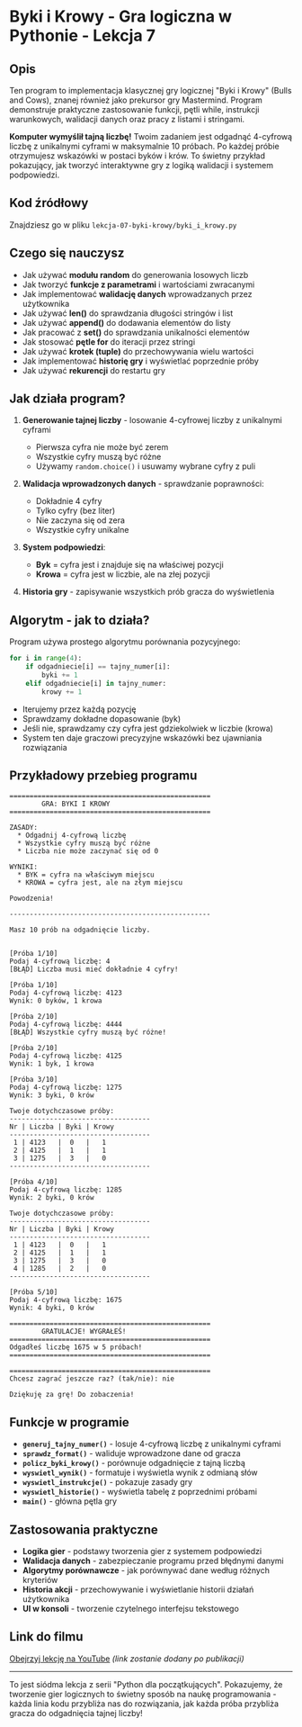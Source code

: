 # Byki i Krowy - Gra logiczna w Pythonie - Lekcja 7

## Opis
Ten program to implementacja klasycznej gry logicznej "Byki i Krowy" (Bulls and Cows), znanej również jako prekursor gry Mastermind. Program demonstruje praktyczne zastosowanie funkcji, pętli while, instrukcji warunkowych, walidacji danych oraz pracy z listami i stringami.

**Komputer wymyślił tajną liczbę!** Twoim zadaniem jest odgadnąć 4-cyfrową liczbę z unikalnymi cyframi w maksymalnie 10 próbach. Po każdej próbie otrzymujesz wskazówki w postaci byków i krów. To świetny przykład pokazujący, jak tworzyć interaktywne gry z logiką walidacji i systemem podpowiedzi.

## Kod źródłowy
Znajdziesz go w pliku `lekcja-07-byki-krowy/byki_i_krowy.py`

## Czego się nauczysz

- Jak używać **modułu random** do generowania losowych liczb
- Jak tworzyć **funkcje z parametrami** i wartościami zwracanymi
- Jak implementować **walidację danych** wprowadzanych przez użytkownika
- Jak używać **len()** do sprawdzania długości stringów i list
- Jak używać **append()** do dodawania elementów do listy
- Jak pracować z **set()** do sprawdzania unikalności elementów
- Jak stosować **pętle for** do iteracji przez stringi
- Jak używać **krotek (tuple)** do przechowywania wielu wartości
- Jak implementować **historię gry** i wyświetlać poprzednie próby
- Jak używać **rekurencji** do restartu gry

## Jak działa program?

1. **Generowanie tajnej liczby** - losowanie 4-cyfrowej liczby z unikalnymi cyframi
   - Pierwsza cyfra nie może być zerem
   - Wszystkie cyfry muszą być różne
   - Używamy `random.choice()` i usuwamy wybrane cyfry z puli

2. **Walidacja wprowadzonych danych** - sprawdzanie poprawności:
   - Dokładnie 4 cyfry
   - Tylko cyfry (bez liter)
   - Nie zaczyna się od zera
   - Wszystkie cyfry unikalne

3. **System podpowiedzi**:
   - **Byk** = cyfra jest i znajduje się na właściwej pozycji
   - **Krowa** = cyfra jest w liczbie, ale na złej pozycji

4. **Historia gry** - zapisywanie wszystkich prób gracza do wyświetlenia

## Algorytm - jak to działa?

Program używa prostego algorytmu porównania pozycyjnego:
```python
for i in range(4):
    if odgadniecie[i] == tajny_numer[i]:
        byki += 1
    elif odgadniecie[i] in tajny_numer:
        krowy += 1
```

- Iterujemy przez każdą pozycję
- Sprawdzamy dokładne dopasowanie (byk)
- Jeśli nie, sprawdzamy czy cyfra jest gdziekolwiek w liczbie (krowa)
- System ten daje graczowi precyzyjne wskazówki bez ujawniania rozwiązania

## Przykładowy przebieg programu

```
==================================================
        GRA: BYKI I KROWY
==================================================

ZASADY:
  * Odgadnij 4-cyfrową liczbę
  * Wszystkie cyfry muszą być różne
  * Liczba nie może zaczynać się od 0

WYNIKI:
  * BYK = cyfra na właściwym miejscu
  * KROWA = cyfra jest, ale na złym miejscu

Powodzenia!

--------------------------------------------------

Masz 10 prób na odgadnięcie liczby.


[Próba 1/10]
Podaj 4-cyfrową liczbę: 4
[BŁĄD] Liczba musi mieć dokładnie 4 cyfry!

[Próba 1/10]
Podaj 4-cyfrową liczbę: 4123
Wynik: 0 byków, 1 krowa

[Próba 2/10]
Podaj 4-cyfrową liczbę: 4444
[BŁĄD] Wszystkie cyfry muszą być różne!

[Próba 2/10]
Podaj 4-cyfrową liczbę: 4125
Wynik: 1 byk, 1 krowa

[Próba 3/10]
Podaj 4-cyfrową liczbę: 1275
Wynik: 3 byki, 0 krów

Twoje dotychczasowe próby:
-----------------------------------
Nr | Liczba | Byki | Krowy
-----------------------------------
 1 | 4123   |  0   |   1
 2 | 4125   |  1   |   1
 3 | 1275   |  3   |   0
-----------------------------------

[Próba 4/10]
Podaj 4-cyfrową liczbę: 1285
Wynik: 2 byki, 0 krów

Twoje dotychczasowe próby:
-----------------------------------
Nr | Liczba | Byki | Krowy
-----------------------------------
 1 | 4123   |  0   |   1
 2 | 4125   |  1   |   1
 3 | 1275   |  3   |   0
 4 | 1285   |  2   |   0
-----------------------------------

[Próba 5/10]
Podaj 4-cyfrową liczbę: 1675
Wynik: 4 byki, 0 krów

==================================================
        GRATULACJE! WYGRAŁEŚ!
==================================================
Odgadłeś liczbę 1675 w 5 próbach!
==================================================

==================================================
Chcesz zagrać jeszcze raz? (tak/nie): nie

Dziękuję za grę! Do zobaczenia!

```


## Funkcje w programie

- **`generuj_tajny_numer()`** - losuje 4-cyfrową liczbę z unikalnymi cyframi
- **`sprawdz_format()`** - waliduje wprowadzone dane od gracza
- **`policz_byki_krowy()`** - porównuje odgadnięcie z tajną liczbą
- **`wyswietl_wynik()`** - formatuje i wyświetla wynik z odmianą słów
- **`wyswietl_instrukcje()`** - pokazuje zasady gry
- **`wyswietl_historie()`** - wyświetla tabelę z poprzednimi próbami
- **`main()`** - główna pętla gry

## Zastosowania praktyczne

- **Logika gier** - podstawy tworzenia gier z systemem podpowiedzi
- **Walidacja danych** - zabezpieczanie programu przed błędnymi danymi
- **Algorytmy porównawcze** - jak porównywać dane według różnych kryteriów
- **Historia akcji** - przechowywanie i wyświetlanie historii działań użytkownika
- **UI w konsoli** - tworzenie czytelnego interfejsu tekstowego

## Link do filmu
[Obejrzyj lekcję na YouTube](#) *(link zostanie dodany po publikacji)*

---

To jest siódma lekcja z serii "Python dla początkujących". Pokazujemy, że tworzenie gier logicznych to świetny sposób na naukę programowania - każda linia kodu przybliża nas do rozwiązania, jak każda próba przybliża gracza do odgadnięcia tajnej liczby!
